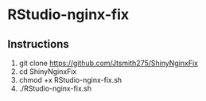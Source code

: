 # RStudio-nginx-fix

## Instructions

1. git clone https://github.com/Jtsmith275/ShinyNginxFix  
2. cd ShinyNginxFix  
3. chmod +x RStudio-nginx-fix.sh  
4. ./RStudio-nginx-fix.sh  
